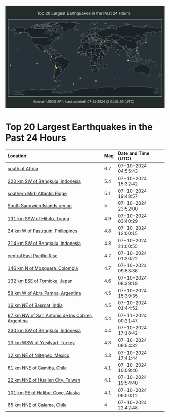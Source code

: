 ![Map](./map.png)

# Top 20 Largest Earthquakes in the Past 24 Hours

| Location | Mag | Date and Time (UTC) |
|:---|:---|:---|
| [south of Africa](https://earthquake.usgs.gov/earthquakes/eventpage/us7000my76) | 6.7 | 07-10-2024 04:55:43 |
| [220 km SW of Bengkulu, Indonesia](https://earthquake.usgs.gov/earthquakes/eventpage/us7000mya1) | 5.4 | 07-10-2024 15:32:42 |
| [southern Mid-Atlantic Ridge](https://earthquake.usgs.gov/earthquakes/eventpage/us7000mydy) | 5.1 | 07-10-2024 19:48:57 |
| [South Sandwich Islands region](https://earthquake.usgs.gov/earthquakes/eventpage/us7000myf0) | 5 | 07-10-2024 23:52:00 |
| [131 km SSW of Hihifo, Tonga](https://earthquake.usgs.gov/earthquakes/eventpage/us7000my6s) | 4.9 | 07-10-2024 03:40:29 |
| [24 km W of Pasuquin, Philippines](https://earthquake.usgs.gov/earthquakes/eventpage/us7000my99) | 4.8 | 07-10-2024 12:00:15 |
| [214 km SW of Bengkulu, Indonesia](https://earthquake.usgs.gov/earthquakes/eventpage/us7000myeg) | 4.8 | 07-10-2024 21:00:55 |
| [central East Pacific Rise](https://earthquake.usgs.gov/earthquakes/eventpage/us7000my66) | 4.7 | 07-10-2024 01:26:22 |
| [146 km N of Mosquera, Colombia](https://earthquake.usgs.gov/earthquakes/eventpage/us7000my8v) | 4.7 | 07-10-2024 09:53:36 |
| [132 km ESE of Tomioka, Japan](https://earthquake.usgs.gov/earthquakes/eventpage/us7000my8n) | 4.6 | 07-10-2024 08:39:18 |
| [58 km W of Abra Pampa, Argentina](https://earthquake.usgs.gov/earthquakes/eventpage/us7000mya4) | 4.5 | 07-10-2024 15:39:35 |
| [16 km NE of Basmat, India](https://earthquake.usgs.gov/earthquakes/eventpage/us7000my69) | 4.5 | 07-10-2024 01:44:52 |
| [67 km NW of San Antonio de los Cobres, Argentina](https://earthquake.usgs.gov/earthquakes/eventpage/us7000myf2) | 4.4 | 07-11-2024 00:21:47 |
| [230 km SW of Bengkulu, Indonesia](https://earthquake.usgs.gov/earthquakes/eventpage/us7000mybu) | 4.4 | 07-10-2024 17:18:42 |
| [13 km WSW of Yeşilyurt, Turkey](https://earthquake.usgs.gov/earthquakes/eventpage/us7000my8x) | 4.3 | 07-10-2024 09:54:32 |
| [12 km NE of Niltepec, Mexico](https://earthquake.usgs.gov/earthquakes/eventpage/us7000myc1) | 4.3 | 07-10-2024 17:41:44 |
| [81 km NNE of Camiña, Chile](https://earthquake.usgs.gov/earthquakes/eventpage/us7000my8z) | 4.1 | 07-10-2024 10:09:46 |
| [22 km NNE of Hualien City, Taiwan](https://earthquake.usgs.gov/earthquakes/eventpage/us7000mydz) | 4.1 | 07-10-2024 19:54:40 |
| [101 km SE of Halibut Cove, Alaska](https://earthquake.usgs.gov/earthquakes/eventpage/ak0248tojk37) | 4.1 | 07-10-2024 09:00:12 |
| [65 km NNE of Calama, Chile](https://earthquake.usgs.gov/earthquakes/eventpage/us7000myev) | 4 | 07-10-2024 22:42:48 |
